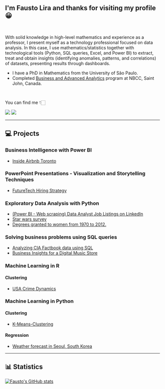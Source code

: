 ## I'm Fausto Lira and thanks for visiting my profile 😀 

<br />

With solid knowledge in high-level mathematics and experience as a professor, I present myself as a technology professional focused on data analysis. In this case, I use mathematics/statistics together with technological tools (Python, SQL queries, Excel, and Power BI) to extract, treat and obtain insights (identifying anomalies, patterns, and correlations) of datasets, presenting results through dashboards.

- I have a PhD in Mathematics from the University of São Paulo.
- Completed [Business and Advanced Analytics](https://nbcc.ca/programs-courses/program-details?baseCurriculumId=c2ffe2e8-a927-4d0a-a64e-17e9b96aefaf) program at NBCC, Saint John, Canada.

<br />

You can find me  👇🏻 

<a href = "mailto:faustoalira@gmail.com"><img loading="lazy" src="https://img.shields.io/badge/Gmail-D14836?style=for-the-badge&logo=gmail&logoColor=white" target="_blank"></a>
<a href="https://www.linkedin.com/in/faustolira" target="_blank"><img loading="lazy" src="https://img.shields.io/badge/-LinkedIn-%230077B5?style=for-the-badge&logo=linkedin&logoColor=white" target="_blank"></a>

---

## :computer: Projects

### Business Intelligence with Power BI

- [Inside Airbnb Toronto](https://github.com/FaustoLira/Inside-Airbnb-Toronto)

### PowerPoint Presentations - Visualization and Storytelling Techniques

- [FutureTech Hiring Strategy](https://github.com/FaustoLira/FutureTech---Hiring-Strategy)

### Exploratory Data Analysis with Python 

- [(Power BI - Web scraping) Data Analyst Job Listings on LinkedIn](https://github.com/FaustoLira/web_scraping_linkedin_jobs_usa)
- [Star wars survey](https://github.com/FaustoLira/star_wars_survey)
- [Degrees granted to women from 1970 to 2012.](https://github.com/FaustoLira/percent_bachelors_degrees_women_usa)

### Solving business problems using SQL queries

- [Analyzing CIA Factbook data using SQL](https://github.com/FaustoLira/analyzing_cia_factbook_data_using_sql)
- [Business Insights for a Digital Music Store](https://github.com/FaustoLira/answering_business_questions_using_sql)

### Machine Learning in R

#### Clustering

- [USA Crime Dynamics](https://github.com/FaustoLira/US-Arrests)

### Machine Learning in Python

#### Clustering

- [K-Means-Clustering](https://github.com/FaustoLira/K-Means-Clustering)

#### Regression

- [Weather forecast in Seoul, South Korea](https://github.com/FaustoLira/Weather-forecast-in-Seoul-South-Korea)

---

##  :bar_chart: Statistics

[![Fausto's GitHub stats](https://github-readme-stats.vercel.app/api?username=FaustoLira)](https://github.com/anuraghazra/github-readme-stats)
